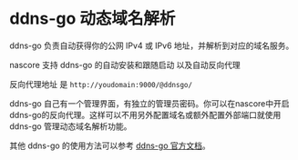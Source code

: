 # ddns-go 动态域名解析

ddns-go 负责自动获得你的公网 IPv4 或 IPv6 地址，并解析到对应的域名服务。

nascore 支持 ddns-go 的自动安装和跟随启动 以及自动反向代理

反向代理地址 是 `http://youdomain:9000/@ddnsgo/`

ddns-go 自己有一个管理界面，有独立的管理员密码。你可以在nascore中开启ddns-go的反向代理。这样可以不用另外配置域名或额外配置外部端口就使用 ddns-go 管理动态域名解析功能。

其他 ddns-go 的使用方法可以参考 [ddns-go 官方文档](https://github.com/jeessy2/ddns-go/blob/master/README.md)。
